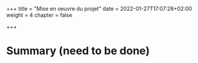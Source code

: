 +++
title = "Mise en oeuvre du projet"
date = 2022-01-27T17:07:28+02:00
weight = 4
chapter = false

+++

# Summary (need to be done)